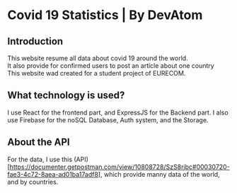 # Covid 19 Statistics | By DevAtom

## Introduction
This website resume all data about covid 19 around the world.  
It also provide for confirmed users to post an article about one country  
This website wad created for a student project of EURECOM.  

## What technology is used?

I use React for the frontend part, and ExpressJS for the Backend part. 
I also use Firebase for the noSQL Database, Auth system, and the Storage.

## About the API 
For the data, I use this (API)[https://documenter.getpostman.com/view/10808728/SzS8rjbc#00030720-fae3-4c72-8aea-ad01ba17adf8], which provide manny data of the world, and by countries.

